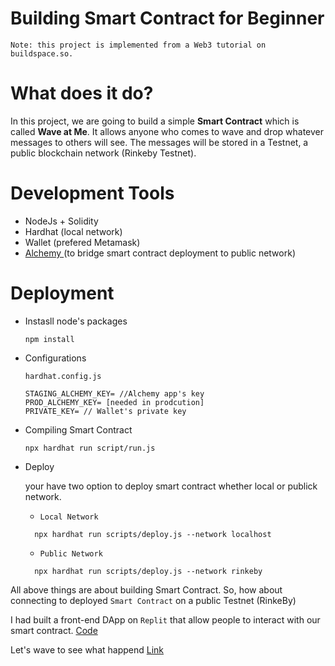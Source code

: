 # Building Smart Contract for Beginner
`Note: this project is implemented from a Web3 tutorial on buildspace.so.`

# What does it do?
In this project, we are going to build a simple __Smart Contract__ which is called 
**Wave at Me**. It allows anyone who comes to wave and drop whatever messages to others will see. The messages will be stored in a Testnet, a public blockchain network (Rinkeby Testnet). 

# Development Tools
- NodeJs + Solidity
- Hardhat (local network)
- Wallet (prefered Metamask)
- [Alchemy ](https://www.alchemy.com/) (to bridge smart contract deployment to public network)


# Deployment
- Instasll node's packages
  
  `npm install`
- Configurations
  
    `hardhat.config.js`
    ```
    STAGING_ALCHEMY_KEY= //Alchemy app's key
    PROD_ALCHEMY_KEY= [needed in prodcution]
    PRIVATE_KEY= // Wallet's private key
    ```
- Compiling Smart Contract
  
  `npx hardhat run script/run.js`
- Deploy
  
  your have two option to deploy smart contract whether local or publick network.

   - `Local Network`
  ```
    npx hardhat run scripts/deploy.js --network localhost
  ```
  - `Public Network`
  ```
    npx hardhat run scripts/deploy.js --network rinkeby  
  ```
All above things are about building Smart Contract. So, how about connecting to deployed `Smart Contract` on a public Testnet (RinkeBy)

I had built a front-end DApp on `Replit` that allow people to interact with our smart contract. [Code](https://github.com/borinmin/wave-portal-client)

Let's wave to see what happend [Link](https://wave-at-me.minborin.repl.co/)


